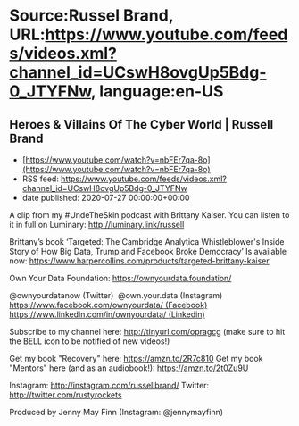 # Source:Russel Brand, URL:https://www.youtube.com/feeds/videos.xml?channel_id=UCswH8ovgUp5Bdg-0_JTYFNw, language:en-US

## Heroes & Villains Of The Cyber World | Russell Brand
 - [https://www.youtube.com/watch?v=nbFEr7qa-8o](https://www.youtube.com/watch?v=nbFEr7qa-8o)
 - RSS feed: https://www.youtube.com/feeds/videos.xml?channel_id=UCswH8ovgUp5Bdg-0_JTYFNw
 - date published: 2020-07-27 00:00:00+00:00

A clip from my #UndeTheSkin podcast with Brittany Kaiser.
You can listen to it in full on Luminary: http://luminary.link/russell

Brittany’s book ‘Targeted: The Cambridge Analytica Whistleblower's Inside Story of How Big Data, Trump and Facebook Broke Democracy’ Is available now: https://www.harpercollins.com/products/targeted-brittany-kaiser

Own Your Data Foundation: https://ownyourdata.foundation/

@ownyourdatanow (Twitter) 
@own.your.data (Instagram)
https://www.facebook.com/ownyourdata/ (Facebook)
https://www.linkedin.com/in/ownyourdata/ (Linkedin)

Subscribe to my channel here: http://tinyurl.com/opragcg
(make sure to hit the BELL icon to be notified of new videos!)

Get my book "Recovery" here: https://amzn.to/2R7c810
Get my book "Mentors" here (and as an audiobook!): https://amzn.to/2t0Zu9U

Instagram: http://instagram.com/russellbrand/
Twitter: http://twitter.com/rustyrockets

Produced by Jenny May Finn (Instagram: @jennymayfinn)

